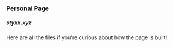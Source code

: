 ### Personal Page
##### styxx.xyz

Here are all the files if you're curious about how the page is built!
